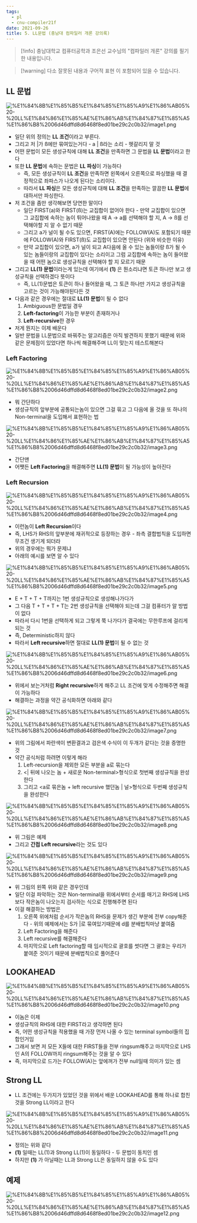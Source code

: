 ```yaml
---
tags:
  - pl
  - cnu-compiler21f
date: 2021-09-26
title: 5. LL문법 (충남대 컴파일러 개론 강의록)
---
```

> [!info] 충남대학교 컴퓨터공학과 조은선 교수님의 "컴파일러 개론" 강의를 필기한 내용입니다.

> [!warning] 다소 잘못된 내용과 구어적 표현 이 포함되어 있을 수 있습니다.

## LL 문법

![%E1%84%8B%E1%85%B5%E1%84%85%E1%85%A9%E1%86%AB05%20-%20LL%E1%84%86%E1%85%AE%E1%86%AB%E1%84%87%E1%85%A5%E1%86%B8%2006d46dffd8d6468f8ed01be29c2c0b32/image1.png](gardens/pl/originals/compiler.fall.2021.cse.cnu.ac.kr/images/05_06d46dffd8d6468f8ed01be29c2c0b32/image1.png)

- 일단 위의 정의는 **LL 조건**이라고 부른다.
- 그리고 저 |가 ß에만 묶여있는거다 - a | ß라는 소리 - 헷갈리지 말 것
- 어떤 문법이 모든 생성규칙에 대해 **LL 조건**을 만족하면 그 문법을 **LL 문법**이라고 한다
- 또한 **LL 문법**에 속하는 문법은 **LL 파싱**이 가능하다
	- 즉, 모든 생성규칙이 **LL 조건**을 만족하면 왼쪽에서 오른쪽으로 파싱했을 때 결정적으로 좌파스가 나오게 된다는 소리이다.
	- 따라서 **LL 파싱**은 모든 생성규칙에 대해 **LL 조건**을 만족하는 깔끔한 **LL 문법**에 대하서만 파싱한다.
- 저 조건을 좀만 생각해보면 당연한 말이다
	- 일단 FIRST(a)와 FIRST(ß)는 교집합이 없어야 한다 - 만약 교집합이 있으면 그 교집합에 속하는 놈이 튀어나왔을 때 A → a를 선택해야 할 지, A → ß를 선택해야할 지 알 수 없기 때문
	- 그리고 a가 널이 될 수도 있으면, FIRST(A)에는 FOLLOW(A)도 포함되기 때문에 FOLLOW(A)와 FIRST(ß)도 교집합이 있으면 안된다 (위와 비슷한 이유)
	- 만약 교집합이 있으면, a가 널이 되고 A다음에 올 수 있는 놈들이랑 ß가 될 수 있는 놈들이랑의 교집합이 있다는 소리이고 그럼 교집합에 속하는 놈이 들어왔을 때 어떤 놈으로 생성규칙을 선택해야 할 지 모르기 때문
- 그리고 **LL(1) 문법**이라는게 있는데 여기에서 **(1)** 은 뭔소리냐면 토큰 하나만 보고 생성규칙을 선택하겠다 뜻이다
	- 즉, LL(1)문법은 토큰이 하나 들어왔을 때, 그 토큰 하나만 가지고 생성규칙을 고르는 것이 가능해야된다든 것
- 다음과 같은 경우에는 절대로 **LL(1) 문법**이 될 수 없다
	1. Ambiguous한 문법일 경우
	2. **Left-factoring**이 가능한 부분이 존재하거나
	3. **Left-recursive**한 경우
- 저게 뭔지는 이제 배운다
- 일반 문법을 LL문법으로 바꿔주는 알고리즘은 아직 발견하지 못했기 때문에 위와 같은 문제점이 있었다면 하나씩 해결해주며 LL이 맞는지 테스트해본다

### Left Factoring

![%E1%84%8B%E1%85%B5%E1%84%85%E1%85%A9%E1%86%AB05%20-%20LL%E1%84%86%E1%85%AE%E1%86%AB%E1%84%87%E1%85%A5%E1%86%B8%2006d46dffd8d6468f8ed01be29c2c0b32/image2.png](gardens/pl/originals/compiler.fall.2021.cse.cnu.ac.kr/images/05_06d46dffd8d6468f8ed01be29c2c0b32/image2.png)

- 뭐 간단하다
- 생성규칙의 앞부분에 공통되는놈이 있으면 그걸 묶고 그 다음에 올 것을 또 하나의 Non-terminal을 도입해서 표현하는 법

![%E1%84%8B%E1%85%B5%E1%84%85%E1%85%A9%E1%86%AB05%20-%20LL%E1%84%86%E1%85%AE%E1%86%AB%E1%84%87%E1%85%A5%E1%86%B8%2006d46dffd8d6468f8ed01be29c2c0b32/image3.png](gardens/pl/originals/compiler.fall.2021.cse.cnu.ac.kr/images/05_06d46dffd8d6468f8ed01be29c2c0b32/image3.png)

- 간단맨
- 어쨋든 **Left Factoring**을 해결해주면 **LL(1) 문법**이 될 가능성이 높아진다

### Left Recursion

![%E1%84%8B%E1%85%B5%E1%84%85%E1%85%A9%E1%86%AB05%20-%20LL%E1%84%86%E1%85%AE%E1%86%AB%E1%84%87%E1%85%A5%E1%86%B8%2006d46dffd8d6468f8ed01be29c2c0b32/image4.png](gardens/pl/originals/compiler.fall.2021.cse.cnu.ac.kr/images/05_06d46dffd8d6468f8ed01be29c2c0b32/image4.png)

- 이런놈이 **Left Recursion**이다
- 즉, LHS가 RHS의 앞부분에 재귀적으로 등장하는 경우 - 좌측 결합법칙을 도입하면 무조건 생기게 되더라
- 위의 경우에는 뭐가 문제냐
- 아래의 예시를 보면 알 수 있다

![%E1%84%8B%E1%85%B5%E1%84%85%E1%85%A9%E1%86%AB05%20-%20LL%E1%84%86%E1%85%AE%E1%86%AB%E1%84%87%E1%85%A5%E1%86%B8%2006d46dffd8d6468f8ed01be29c2c0b32/image5.png](gardens/pl/originals/compiler.fall.2021.cse.cnu.ac.kr/images/05_06d46dffd8d6468f8ed01be29c2c0b32/image5.png)

- E + T + T + T까지는 1번 생성규칙으로 생성해나가다가
- 그 다음 T + T + T + T는 2번 생성규칙을 선택해야 되는데 그걸 컴퓨터가 알 방법이 없다
- 따라서 다시 1번을 선택하게 되고 그렇게 쭉 나가다가 결국에는 무한루프에 걸리게 되는 것
- 즉, Deterministic하지 않다
- 따라서 **Left recursive**하면 절대로 **LL(1) 문법**이 될 수 없는 것

![%E1%84%8B%E1%85%B5%E1%84%85%E1%85%A9%E1%86%AB05%20-%20LL%E1%84%86%E1%85%AE%E1%86%AB%E1%84%87%E1%85%A5%E1%86%B8%2006d46dffd8d6468f8ed01be29c2c0b32/image6.png](gardens/pl/originals/compiler.fall.2021.cse.cnu.ac.kr/images/05_06d46dffd8d6468f8ed01be29c2c0b32/image6.png)

- 위에서 보는거처럼 **Right recursive**하게 해주고 LL 조건에 맞게 수정해주면 해결이 가능하다
- 해결하는 과정을 약간 공식화하면 아래와 같다

![%E1%84%8B%E1%85%B5%E1%84%85%E1%85%A9%E1%86%AB05%20-%20LL%E1%84%86%E1%85%AE%E1%86%AB%E1%84%87%E1%85%A5%E1%86%B8%2006d46dffd8d6468f8ed01be29c2c0b32/image7.png](gardens/pl/originals/compiler.fall.2021.cse.cnu.ac.kr/images/05_06d46dffd8d6468f8ed01be29c2c0b32/image7.png)

- 위의 그림에서 파란색이 변환결과고 검은색 수식이 이 두개가 같다는 것을 증명한 것
- 약간 공식처럼 하려면 이렇게 해라
	1. Left-recursion을 제외한 모든 부분을 a로 묶는다
	2. <| 뒤에 나오는 놈 + 새로운 Non-terminal>형식으로 첫번째 생성규칙을 완성 한다
	3. 그리고 <a로 묶은놈 + left recursive 했던놈 | 널>형식으로 두번째 생성규칙을 완성한다

![%E1%84%8B%E1%85%B5%E1%84%85%E1%85%A9%E1%86%AB05%20-%20LL%E1%84%86%E1%85%AE%E1%86%AB%E1%84%87%E1%85%A5%E1%86%B8%2006d46dffd8d6468f8ed01be29c2c0b32/image8.png](gardens/pl/originals/compiler.fall.2021.cse.cnu.ac.kr/images/05_06d46dffd8d6468f8ed01be29c2c0b32/image8.png)

- 위 그림은 예제
- 그리고 **간접 Left recursive**라는 것도 있다

![%E1%84%8B%E1%85%B5%E1%84%85%E1%85%A9%E1%86%AB05%20-%20LL%E1%84%86%E1%85%AE%E1%86%AB%E1%84%87%E1%85%A5%E1%86%B8%2006d46dffd8d6468f8ed01be29c2c0b32/image9.png](gardens/pl/originals/compiler.fall.2021.cse.cnu.ac.kr/images/05_06d46dffd8d6468f8ed01be29c2c0b32/image9.png)

- 위 그림의 왼쪽 위와 같은 경우인데
- 일단 이걸 파악하는 것은 Non-terminal을 위에서부터 순서를 매기고 RHS에 LHS보다 작은놈이 나오는지 검사하는 식으로 진행해주면 된다
- 이걸 해결하는 방법은
	1. 오른쪽 위에처럼 순서가 작은놈의 RHS을 문제가 생긴 부분에 전부 copy해준다 - 위의 예제에서는 S가 |로 묶여있기때문에 d를 분배법칙마냥 붙여줌
	2. Left Factoring을 해준다
	3. Left recursive를 해결해준다
	4. 마지막으로 Left factoring할 때 임시적으로 괄호를 썻다면 그 괄호는 우리가 붙여준 것이기 때문에 분배법칙으로 풀어준다

## LOOKAHEAD

![%E1%84%8B%E1%85%B5%E1%84%85%E1%85%A9%E1%86%AB05%20-%20LL%E1%84%86%E1%85%AE%E1%86%AB%E1%84%87%E1%85%A5%E1%86%B8%2006d46dffd8d6468f8ed01be29c2c0b32/image10.png](gardens/pl/originals/compiler.fall.2021.cse.cnu.ac.kr/images/05_06d46dffd8d6468f8ed01be29c2c0b32/image10.png)

- 이놈은 이제
- 생성규칙의 RHS에 대한 FIRST라고 생각하면 된다
- 즉, 어떤 생성규칙을 적용했을 때 가장 먼저 나올 수 있는 terminal symbol들의 집합인거임
- 그래서 보면 저 모든 X들에 대한 FIRST들을 전부 ringsum해주고 마지막으로 LHS인 A의 FOLLOW까지 ringsum해주는 것을 알 수 있다
- 즉, 마지막으로 드가는 FOLLOW(A)는 앞에꺼가 전부 null일때 의미가 있는 셈

## Strong LL

- LL 조건에는 두가지가 있었던 것을 위에서 배운 LOOKAHEAD를 통해 하나로 합친 것을 Strong LL이라고 한다

![%E1%84%8B%E1%85%B5%E1%84%85%E1%85%A9%E1%86%AB05%20-%20LL%E1%84%86%E1%85%AE%E1%86%AB%E1%84%87%E1%85%A5%E1%86%B8%2006d46dffd8d6468f8ed01be29c2c0b32/image11.png](gardens/pl/originals/compiler.fall.2021.cse.cnu.ac.kr/images/05_06d46dffd8d6468f8ed01be29c2c0b32/image11.png)

- 정의는 위와 같다
- **(1)** 일때는 LL(1)과 Strong LL(1)이 동일하다 - 두 문법이 동치인 셈
- 하지만 **(1)** 가 아닐때는 LL과 Strong LL은 동일하지 않을 수도 있다

## 예제

![%E1%84%8B%E1%85%B5%E1%84%85%E1%85%A9%E1%86%AB05%20-%20LL%E1%84%86%E1%85%AE%E1%86%AB%E1%84%87%E1%85%A5%E1%86%B8%2006d46dffd8d6468f8ed01be29c2c0b32/image12.png](gardens/pl/originals/compiler.fall.2021.cse.cnu.ac.kr/images/05_06d46dffd8d6468f8ed01be29c2c0b32/image12.png)